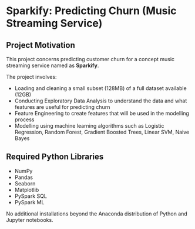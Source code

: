 # Sparkify: Predicting Churn (Music Streaming Service) 

## Project Motivation
This project concerns predicting customer churn for a concept music streaming service named as **Sparkify**. 

The project involves:
 - Loading and cleaning a small subset (128MB) of a full dataset available (12GB) 
 - Conducting Exploratory Data Analysis to understand the data and what features are useful for predicting churn
 - Feature Engineering to create features that will be used in the modelling process
 - Modelling using machine learning algorithms such as Logistic Regression, Random Forest, Gradient Boosted Trees, Linear SVM, Naive Bayes

## Required Python Libraries
 - NumPy
 - Pandas
 - Seaborn
 - Matplotlib
 - PySpark SQL
 - PySpark ML 
 
No additional installations beyond the Anaconda distribution of Python and Jupyter notebooks.

